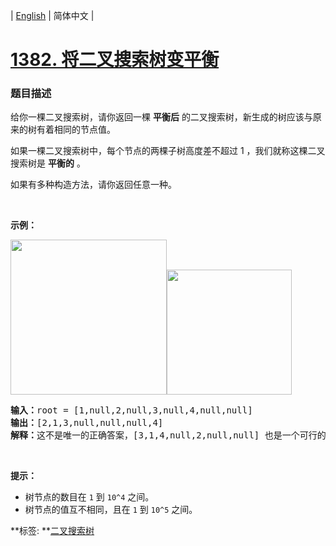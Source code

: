 | [English](README_EN.md) | 简体中文 |

# [1382. 将二叉搜索树变平衡](https://leetcode-cn.com/problems/balance-a-binary-search-tree)
 ### 题目描述
<p>给你一棵二叉搜索树，请你返回一棵&nbsp;<strong>平衡后</strong>&nbsp;的二叉搜索树，新生成的树应该与原来的树有着相同的节点值。</p>

<p>如果一棵二叉搜索树中，每个节点的两棵子树高度差不超过 1 ，我们就称这棵二叉搜索树是&nbsp;<strong>平衡的</strong> 。</p>

<p>如果有多种构造方法，请你返回任意一种。</p>

<p>&nbsp;</p>

<p><strong>示例：</strong></p>

<p><strong><img alt="" src="https://assets.leetcode-cn.com/aliyun-lc-upload/uploads/2020/03/15/1515_ex1.png" style="height: 248px; width: 250px;"><img alt="" src="https://assets.leetcode-cn.com/aliyun-lc-upload/uploads/2020/03/15/1515_ex1_out.png" style="height: 200px; width: 200px;"></strong></p>

<pre><strong>输入：</strong>root = [1,null,2,null,3,null,4,null,null]
<strong>输出：</strong>[2,1,3,null,null,null,4]
<strong>解释：</strong>这不是唯一的正确答案，[3,1,4,null,2,null,null] 也是一个可行的构造方案。
</pre>

<p>&nbsp;</p>

<p><strong>提示：</strong></p>

<ul>
	<li>树节点的数目在&nbsp;<code>1</code>&nbsp;到&nbsp;<code>10^4</code>&nbsp;之间。</li>
	<li>树节点的值互不相同，且在&nbsp;<code>1</code>&nbsp;到&nbsp;<code>10^5</code> 之间。</li>
</ul>

**标签:	**[二叉搜索树](https://leetcode-cn.com/tag/binary-search-tree) 